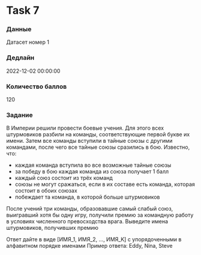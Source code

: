 # Task 7

### Данные 
Датасет номер 1

### Дедлайн 
2022-12-02 00:00:00

### Количество баллов

120

### Задание 

В Империи решили провести боевые учения. Для этого всех штурмовиков разбили на команды, соответствующие первой букве их имени. Затем все команды вступили в тайные союзы с другими командами, после чего все тайные союзы сразились в бою. Известно, что:
* каждая команда вступила во все возможные тайные союзы
* за победу в бою каждая команда из союза получает 1 балл
* каждый союз состоит из трёх команд
* союзы не могут сражаться, если в их составе есть команда, которая состоит в обоих союзах
* побеждает та команда, в которой больше штурмовиков

После учений три команды, образовавшие самый слабый союз, выигравший хотя бы одну игру, получили премию за командную работу в условиях численного превосходства врага. Выведите имена штурмовиков, получивших премию

Ответ дайте в виде [ИМЯ_1, ИМЯ_2, ..., ИМЯ_K] с упорядоченными в алфавитном порядке именами
Пример ответа:
Eddy, Nina, Steve